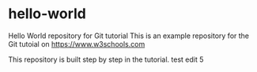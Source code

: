 # hello-world
Hello World repository for Git tutorial
This is an example repository for the Git tutoial on https://www.w3schools.com

This repository is built step by step in the tutorial.
test edit 5

